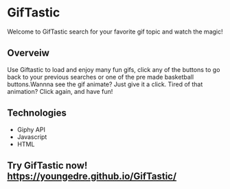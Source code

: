 # GifTastic
Welcome to GifTastic search for your favorite gif topic and watch the magic!
## Overveiw
Use Giftastic to load and enjoy many fun gifs, click any of the buttons to go back to your previous searches or one of the pre made basketball buttons.Wannna see the gif animate? Just give it a click. Tired of that animation? Click again, and have fun!
## Technologies
* Giphy API
* Javascript
* HTML
## Try GifTastic now!  https://youngedre.github.io/GifTastic/
